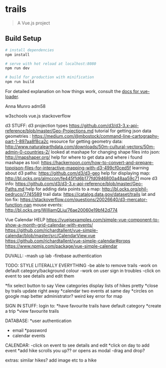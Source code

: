 # trails

> A Vue.js project

## Build Setup

``` bash
# install dependencies
npm install

# serve with hot reload at localhost:8080
npm run dev

# build for production with minification
npm run build
```

For detailed explanation on how things work, consult the [docs for vue-loader](http://vuejs.github.io/vue-loader).

Anna Munro adm58

w3schools
vue.js
stackoverflow

d3 STUFF:
d3 projection types https://github.com/d3/d3-3.x-api-reference/blob/master/Geo-Projections.md
tutorial for getting json data geometries : https://medium.com/@mbostock/command-line-cartography-part-1-897aa8f8ca2c
resource for getting geometry data: http://www.naturalearthdata.com/downloads/50m-cultural-vectors/50m-admin-0-countries-2/
looked at mashape for changing shape files into json: http://mapshaper.org/
help for where to get data and where i found mashape as tool: https://hackernoon.com/how-to-convert-and-prepare-topojson-files-for-interactive-mapping-with-d3-499cf0ced5f
learning about d3 paths: https://github.com/d3/d3-geo
help for displaying map: http://bl.ocks.org/almccon/fe445f1d6b177fd0946800a48aa59c71
more d3 info: https://github.com/d3/d3-3.x-api-reference/blob/master/Geo-Paths.md
help for adding data points to a map: http://bl.ocks.org/phil-pedruco/7745589
trail data: https://catalog.data.gov/dataset/trails
lat and lon fix: https://stackoverflow.com/questions/20026640/d3-mercator-function-nan
mouse events: http://bl.ocks.org/WilliamQLiu/76ae20060e19bf42d774

Vue Calendar HELP
https://vuejsexamples.com/simple-vue-component-to-show-a-month-grid-calendar-with-events/
https://github.com/richardtallent/vue-simple-calendar/blob/master/src/CalendarView.vue
https://github.com/richardtallent/vue-simple-calendar#props
https://www.npmjs.com/package/vue-simple-calendar

DUVALL:
-mash up lab
-firebase authentication

TODO:
STYLE LITERALLY EVERYTHING
-be able to remove trails
-work on default category/background colour
-work on user sign in troubles
-click on event to see details and edit them

*fix select button to say View categories
display lists of hikes pretty
*close by trails update right away
*calendar two events at same day
*circles on google map better
administrator?
weird key error for map

SIGN IN STUFF:
login to:
    *have favourite trails
    have default category
    *create a trip
    *view favourite trails

DATABASE:
*user authentication
   * email 
    *password
   * calendar events

CALENDAR:
-click on event to see details and edit
*click on day to add event
*add hike scrolls you up?? or opens as modal
-drag and drop?

extras:
similar hikes?
add image etc to a hike

